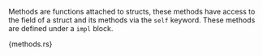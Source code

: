 Methods are functions attached to structs, these methods have access to the
field of a struct and its methods via the `self` keyword. These methods are
defined under a `impl` block.

{methods.rs}
